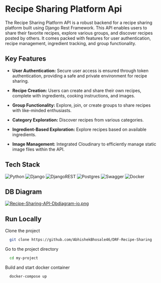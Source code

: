 
# Recipe Sharing Platform Api

The Recipe Sharing Platform API is a robust backend for a recipe sharing platform built using Django Rest Framework. This API enables users to share their favorite recipes, explore various groups, and discover recipes posted by others. It comes packed with features for user authentication, recipe management, ingredient tracking, and group functionality.
## Key Features

- **User Authentication:** Secure user access is ensured through token authentication, providing a safe and private environment for recipe sharing.

- **Recipe Creation:** Users can create and share their own recipes, complete with ingredients, cooking instructions, and images.

- **Group Functionality:** Explore, join, or create groups to share recipes with like-minded enthusiasts.

- **Category Exploration:** Discover recipes from various categories.

- **Ingredient-Based Exploration:** Explore recipes based on available ingredients.

- **Image Management:** Integrated Cloudinary to efficiently manage static image files within the API.


## Tech Stack
![Python](https://img.shields.io/badge/python-3670A0?style=for-the-badge&logo=python&logoColor=ffdd54)
![Django](https://img.shields.io/badge/django-%23092E20.svg?style=for-the-badge&logo=django&logoColor=white)
![DjangoREST](https://img.shields.io/badge/DJANGO-REST-ff1709?style=for-the-badge&logo=django&logoColor=white&color=ff1709&labelColor=gray)
![Postgres](https://img.shields.io/badge/postgres-%23316192.svg?style=for-the-badge&logo=postgresql&logoColor=white)
![Swagger](https://img.shields.io/badge/-Swagger-%23Clojure?style=for-the-badge&logo=swagger&logoColor=white)
![Docker](https://img.shields.io/badge/docker-%230db7ed.svg?style=for-the-badge&logo=docker&logoColor=white)


## DB Diagram
[![Recipe-Sharing-API-Dbdiagram-io.png](https://i.postimg.cc/NF9vyR7p/Recipe-Sharing-API-Dbdiagram-io.png)](https://postimg.cc/ZvSM2BQd)


## Run Locally

Clone the project

```bash
  git clone https://github.com/AbhishekBhosale46/DRF-Recipe-Sharing
```

Go to the project directory

```bash
  cd my-project
```

Build and start docker container


```bash
  docker-compose up
```



